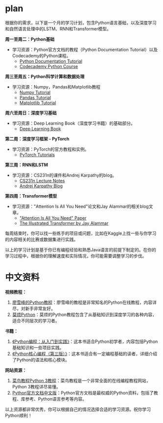 # plan

根据你的需求，以下是一个月的学习计划，包含Python语言基础，以及深度学习和自然语言处理中的LSTM、RNN和Transformer模型。

**周一至周二：Python基础**

- 学习资源：Python官方文档的教程（Python Documentation Tutorial）以及Codecademy的Python课程。
    - [Python Documentation Tutorial](https://docs.python.org/3/tutorial/index.html)
    - [Codecademy Python Course](https://www.codecademy.com/learn/learn-python-3)

**周三至周五：Python科学计算和数据处理**

- 学习资源：Numpy，Pandas和Matplotlib教程
    - [Numpy Tutorial](https://numpy.org/doc/stable/user/quickstart.html)
    - [Pandas Tutorial](https://pandas.pydata.org/pandas-docs/stable/user_guide/10min.html)
    - [Matplotlib Tutorial](https://matplotlib.org/stable/tutorials/index.html)

**周六至周日：深度学习基础**

- 学习资源：Deep Learning Book（深度学习书籍）的基础部分。
    - [Deep Learning Book](http://www.deeplearningbook.org/)

**第二周：深度学习框架 - PyTorch**

- 学习资源：PyTorch的官方教程和实例。
    - [PyTorch Tutorials](https://pytorch.org/tutorials/)

**第三周：RNN和LSTM**

- 学习资源：CS231n的课件和Andrej Karpathy的blog。
    - [CS231n Lecture Notes](http://cs231n.github.io/sequence-to-sequence/)
    - [Andrej Karpathy Blog](http://karpathy.github.io/2015/05/21/rnn-effectiveness/)

**第四周：Transformer模型**

- 学习资源："Attention Is All You Need"论文和Jay Alammar的相关blog文章。
    - ["Attention Is All You Need" Paper](https://arxiv.org/abs/1706.03762)
    - [The Illustrated Transformer by Jay Alammar](http://jalammar.github.io/illustrated-transformer/)

每周结束时，你可以找一些练手的项目或问题，比如在Kaggle上找一些与你学习的内容相关的比赛或数据集进行实践。

以上的学习计划是基于你已有编程经验和熟悉Java语言的前提下制定的。在你的学习过程中，根据你的理解速度和实际情况，你可能需要调整学习的步伐。



# 中文资料

**视频教程：**

1. [廖雪峰的Python教程](https://www.liaoxuefeng.com/wiki/1016959663602400)：廖雪峰的教程是非常知名的Python在线教程，内容详尽，对新手非常友好。
2. [莫烦Python](https://morvanzhou.github.io/tutorials/python-basic/)：莫烦的Python教程包含了从基础知识到深度学习的各种内容，适合不同层次的学习者。

**书籍：**

1. [《Python编程：从入门到实践》](https://book.douban.com/subject/26829016/)：这本书适合Python初学者，内容包括Python基础知识和一些项目实践。
2. [《Python核心编程（第三版）》](https://book.douban.com/subject/3112503/)：这本书适合有一定编程基础的读者，详细介绍了Python的语法和核心模块。

**网站资源：**

1. [菜鸟教程Python 3教程](https://www.runoob.com/python3/python3-tutorial.html)：菜鸟教程是一个非常全面的在线编程教程网站，Python 3教程详尽易懂。
2. [Python官方文档中文版](https://docs.python.org/zh-cn/3/)：Python官方文档是最权威的Python资料，包括了教程、库参考、Python语言参考等内容。

以上资源都非常优秀，你可以根据自己的情况选择合适的学习资源。祝你学习Python顺利！